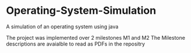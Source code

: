 # Operating-System-Simulation
A simulation of an operating system using java

The project was implemented over 2 milestones M1 and M2
The Milestone descriptions are avaialble to read as PDFs in the repositry
